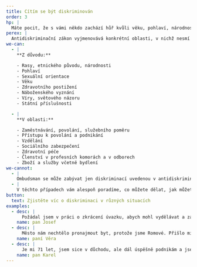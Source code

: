 ```yaml
---
title: Cítím se být diskriminován
order: 3
hp: |
  Máte pocit, že s vámi někdo zachází hůř kvůli věku, pohlaví, národnosti či z jiných zákonem daných důvodů? Dopouští se diskriminace úřad, soukromá firma nebo místní samospráva?
perex: |
  Antidiskriminační zákon vyjmenovává konkrétní oblasti, v nichž nesmí docházet k nerovnému zacházení, a to z důvodů, které zákon také vyjmenovává.
we-can:
  - |
    **Z důvodu:**

    - Rasy, etnického původu, národnosti
    - Pohlaví
    - Sexuální orientace
    - Věku
    - Zdravotního postižení
    - Náboženského vyznání
    - Víry, světového názoru
    - Státní příslušnosti

  - |
    **V oblasti:**

    - Zaměstnávání, povolání, služebního poměru
    - Přístupu k povolání a podnikání
    - Vzdělání
    - Sociálního zabezpečení
    - Zdravotní péče
    - Členství v profesních komorách a v odborech
    - Zboží a služby včetně bydlení
we-cannot:
  - |
    Ombudsman se může zabývat jen diskriminací uvedenou v antidiskriminačním zákoně. K diskriminaci ale může docházet i v jiných oblastech života a z jiných důvodů, např. kvůli jazyku, sociálnímu původu, členství v politických stranách a hnutích, kvůli manželskému a rodinnému stavu nebo povinnosti k rodině. Za diskriminaci se považuje také obtěžování, vytváření nepřátelského prostředí z diskriminačních důvodů, sexuální obtěžování nebo pronásledování osoby, která se proti diskriminaci bránila. Tyto formy diskriminace zakazují jiné zákony než antidiskriminační.
  - |
    V těchto případech vám alespoň poradíme, co můžete dělat, jak můžete svůj problém řešit.
button:
  text: Zjistěte víc o diskriminaci v různých situacích
examples:
  - desc: |
      Požádal jsem v práci o zkrácení úvazku, abych mohl vydělávat a zároveň se starat o děti. Přestože to situace v zaměstnání umožňovala, šéf mi úvazek nezkrátil. Obrátil jsem se na ombudsmana, který vše prověřil a zjistil, že jde o diskriminaci. Díky tomu jsme se se zaměstnavatelem dohodli a zkrácený úvazek jsem dostal, protože na něj mám právo.
    name: pan Josef
  - desc: |
      Město nám nechtělo pronajmout byt, protože jsme Romové. Přišlo mi to nespravedlivé, protože nemáme dluhy, pracujeme, jsme normální nájemníci. Podala jsem proto podnět ombudsmanovi. Díky jeho pomoci jsme byt získali a navíc se město poučilo, že se má k Romům chovat jako ke komukoli jinému.
    name: paní Věra
  - desc: |
      Je mi 71 let, jsem sice v důchodu, ale dál úspěšně podnikám a jsem aktivní. S manželkou jsme se chystali do zahraničí s tím, že tam vypůjčíme auto a budeme cestovat. Půjčovna aut vyžaduje jako garanci kreditní kartu, ale tu mi banka u nás odmítla poskytnout, protože je mi nad 70 let. Obrátil jsem se na ombudsmana, který upozornil banku, že jde o diskriminaci. Banka změnila názor a dnes vydává kreditku i starším klientům.
    name: pan Karel
---
```

